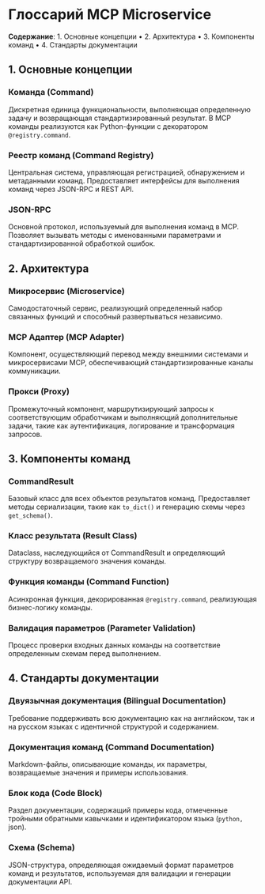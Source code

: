 # Глоссарий MCP Microservice

**Содержание**: 1. Основные концепции • 2. Архитектура • 3. Компоненты команд • 4. Стандарты документации

## 1. Основные концепции

### Команда (Command)
Дискретная единица функциональности, выполняющая определенную задачу и возвращающая стандартизированный результат. В MCP команды реализуются как Python-функции с декоратором `@registry.command`.

### Реестр команд (Command Registry)
Центральная система, управляющая регистрацией, обнаружением и метаданными команд. Предоставляет интерфейсы для выполнения команд через JSON-RPC и REST API.

### JSON-RPC
Основной протокол, используемый для выполнения команд в MCP. Позволяет вызывать методы с именованными параметрами и стандартизированной обработкой ошибок.

## 2. Архитектура

### Микросервис (Microservice)
Самодостаточный сервис, реализующий определенный набор связанных функций и способный развертываться независимо.

### MCP Адаптер (MCP Adapter)
Компонент, осуществляющий перевод между внешними системами и микросервисами MCP, обеспечивающий стандартизированные каналы коммуникации.

### Прокси (Proxy)
Промежуточный компонент, маршрутизирующий запросы к соответствующим обработчикам и выполняющий дополнительные задачи, такие как аутентификация, логирование и трансформация запросов.

## 3. Компоненты команд

### CommandResult
Базовый класс для всех объектов результатов команд. Предоставляет методы сериализации, такие как `to_dict()` и генерацию схемы через `get_schema()`.

### Класс результата (Result Class)
Dataclass, наследующийся от CommandResult и определяющий структуру возвращаемого значения команды.

### Функция команды (Command Function)
Асинхронная функция, декорированная `@registry.command`, реализующая бизнес-логику команды.

### Валидация параметров (Parameter Validation)
Процесс проверки входных данных команды на соответствие определенным схемам перед выполнением.

## 4. Стандарты документации

### Двуязычная документация (Bilingual Documentation)
Требование поддерживать всю документацию как на английском, так и на русском языках с идентичной структурой и содержанием.

### Документация команд (Command Documentation)
Markdown-файлы, описывающие команды, их параметры, возвращаемые значения и примеры использования.

### Блок кода (Code Block)
Раздел документации, содержащий примеры кода, отмеченные тройными обратными кавычками и идентификатором языка (```python, ```json).

### Схема (Schema)
JSON-структура, определяющая ожидаемый формат параметров команд и результатов, используемая для валидации и генерации документации API. 